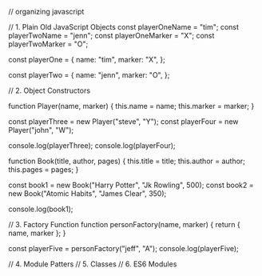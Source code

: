 // organizing javascript

// 1. Plain Old JavaScript Objects
const playerOneName = "tim";
const playerTwoName = "jenn";
const playerOneMarker = "X";
const playerTwoMarker = "O";

const playerOne = {
name: "tim",
marker: "X",
};

const playerTwo = {
name: "jenn",
marker: "O",
};

// 2. Object Constructors

function Player(name, marker) {
this.name = name;
this.marker = marker;
}

const playerThree = new Player("steve", "Y");
const playerFour = new Player("john", "W");

console.log(playerThree);
console.log(playerFour);

function Book(title, author, pages) {
this.title = title;
this.author = author;
this.pages = pages;
}

const book1 = new Book("Harry Potter", "Jk Rowling", 500);
const book2 = new Book("Atomic Habits", "James Clear", 350);

console.log(book1);

// 3. Factory Function
function personFactory(name, marker) {
return { name, marker };
}

const playerFive = personFactory("jeff", "A");
console.log(playerFive);

// 4. Module Patters
// 5. Classes
// 6. ES6 Modules
